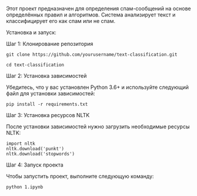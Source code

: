 Этот проект предназначен для определения спам-сообщений на основе определённых правил и алгоритмов. Система анализирует текст и классифицирует его как спам или не спам.


Установка и запуск:

Шаг 1: Клонирование репозитория

    git clone https://github.com/yourusername/text-classification.git

    cd text-classification

Шаг 2: Установка зависимостей

Убедитесь, что у вас установлен Python 3.6+ и используйте следующий файл для установки зависимостей:


    pip install -r requirements.txt

Шаг 3: Установка ресурсов NLTK

После установки зависимостей нужно загрузить необходимые ресурсы NLTK:

    import nltk
    nltk.download('punkt')
    nltk.download('stopwords')

Шаг 4: Запуск проекта

Чтобы запустить проект, выполните следующую команду:


    python 1.ipynb
